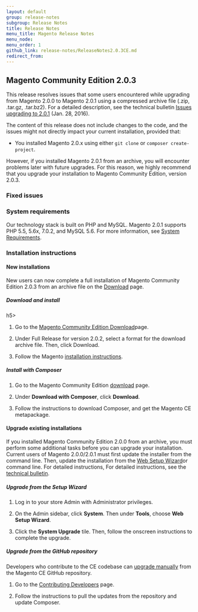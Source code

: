 ```yaml
---
layout: default
group: release-notes
subgroup: Release Notes
title: Release Notes
menu_title: Magento Release Notes 
menu_node: 
menu_order: 1
github_link: release-notes/ReleaseNotes2.0.3CE.md
redirect_from: 
---
```


<h2>Magento Community Edition 2.0.3</h2>
This release resolves issues that some users encountered while upgrading from Magento 2.0.0 to Magento 2.0.1 using a compressed archive file (.zip, .tar.gz, .tar.bz2). For a detailed description, see the technical bulletin <a href="http://devdocs.magento.com/guides/v2.0/release-notes/tech_bull_201-upgrade.html" target="_blank">Issues upgrading to 2.0.1</a> (Jan. 28, 2016).

The content of this release does not include changes to the code, and the issues might not directly impact your current installation, provided that:

* You installed Magento 2.0.x using either `git clone` or `composer create-project`.

However, if you installed Magento 2.0.1 from an archive, you will encounter problems later with future upgrades. For this reason, we highly recommend that you upgrade your installation to Magento Community Edition, version 2.0.3.

<h3>Fixed issues</h3>



<h3>System requirements</h3>
Our technology stack is built on PHP and MySQL. Magento 2.0.1 supports PHP 5.5, 5.6x, 7.0.2, and MySQL 5.6. For more information, see 
<a href="http://devdocs.magento.com/guides/v2.0/install-gde/system-requirements.html" target="_blank">System Requirements</a>.

<h3>Installation instructions</h3>

<h4>New installations</h4>
New users can now complete a full installation of Magento Community Edition 2.0.3 from an archive file on the <a href="https://www.magentocommerce.com/download" target="_blank">Download</a> page.

<h5>Download and install</h5>h5>

1. Go to the <a href="https://www.magentocommerce.com/download" target="_blank">Magento Community Edition Download</a>page.

2. Under Full Release for version 2.0.2, select a format for the download archive file. Then, click Download.

3.	Follow the Magento <a href="http://devdocs.magento.com/guides/v2.0/install-gde/install-quick-ref.html" target="_blank">installation instructions</a>.

<h5>Install with Composer</h5>

1.	Go to the Magento Community Edition <a href="https://www.magentocommerce.com/download" target="_blank">download</a> page.

2.	Under **Download with Composer**, click **Download**.

3.	Follow the instructions to download Composer, and get the Magento CE metapackage.


<h4>Upgrade existing installations</h4>
If you installed Magento Community Edition 2.0.0 from an archive, you must perform some additional tasks before you can upgrade your installation. Current users of Magento 2.0.0/2.0.1 must first update the installer from the command line. Then, update the installation from the <a href="http://http://docs.magento.com/m2/ce/user_guide/system/web-setup-wizard.html" target="_blank">Web Setup Wizard</a>or command line. For detailed instructions, For detailed instructions, see the <a href="http://devdocs.magento.com/guides/v2.0/release-notes/tech_bull_201-upgrade.html" target="_blank">technical bulletin</a>.


<h5>Upgrade from the Setup Wizard</h5>

1.	Log in to your store Admin with Administrator privileges.

2.	On the Admin sidebar, click **System**. Then under **Tools**,  choose **Web Setup Wizard**.

3.	Click the **System Upgrade** tile. Then, follow the onscreen instructions to complete the upgrade.


<h5>Upgrade from the GitHub repository</h5>
Developers who contribute to the CE codebase can <a href="http://devdocs.magento.com/guides/v2.0/install-gde/install/cli/dev_options.html" target="_blank">upgrade manually</a> from the Magento CE GitHub repository.

1.	Go to the <a href="http://devdocs.magento.com/guides/v2.0/install-gde/install/cli/dev_options.html" target="_blank">Contributing Developers</a> page.

2.	Follow the instructions to pull the updates from the repository and update Composer.










